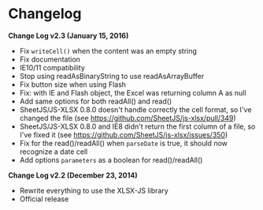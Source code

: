 ﻿# Changelog

**Change Log v2.3 (January 15, 2016)**

  - Fix `writeCell()` when the content was an empty string
  - Fix documentation
  - IE10/11 compatibility
  - Stop using readAsBinaryString to use readAsArrayBuffer
  - Fix button size when using Flash
  - Fix: with IE and Flash object, the Excel was returning column A as null
  - Add same options for both readAll() and read()
  - SheetJS/JS-XLSX 0.8.0 doesn't handle correctly the cell format, so I've changed the file (see https://github.com/SheetJS/js-xlsx/pull/349)
  - SheetJS/JS-XLSX 0.8.0 and IE8 didn't return the first column of a file, so I've fixed it (see https://github.com/SheetJS/js-xlsx/issues/350)
  - Fix for the read()/readAll() when `parseDate` is true, it should now recognize a date cell
  - Add options `parameters` as a boolean for read()/readAll()

**Change Log v2.2 (December 23, 2014)**

  - Rewrite everything to use the XLSX-JS library
  - Official release